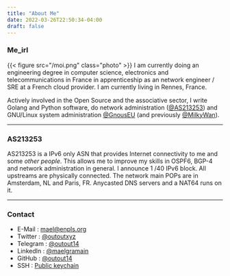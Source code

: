 ```yaml
---
title: "About Me"
date: 2022-03-26T22:50:34-04:00
draft: false
---
```


### Me_irl

{{< figure src="/moi.png" class="photo" >}} 
I am currently doing an engineering degree in computer science, electronics and telecommunications in France in apprenticeship as an network engineer / SRE at a French cloud provider. I am currently living in Rennes, France. 

Actively involved in the Open Source and the associative sector, I write Golang and Python software, do network administration ([@AS213253](https://enpls.org)) and GNU/Linux system administration [@GnousEU](https://gnous.eu/) (and previously [@MilkyWan](https://milkywan.fr)).


--- 

### AS213253
AS213253 is a IPv6 only ASN that provides Internet connectivity to me and some _other people_. This allows me to improve my skills in OSPF6, BGP-4 and network administration in general.
I announce 1 /40 IPv6 block. All upstreams are physically connected. The network main POPs are in Amsterdam, NL and Paris, FR.
Anycasted DNS servers and a NAT64 runs on it.

--- 

### Contact
- E-Mail : mael@enpls.org
- Twitter : [@outoutxyz](https://twitter.com/outoutxyz)
- Telegram : [@outout14](https://t.me/outout14)
- LinkedIn : [@maelgramain](https://linkedin.com/in/maelgramain/)
- GitHub : [@outout14](https://github.com/outout14)
- SSH : [Public keychain](https://cdn.enpls.org/files/ssh-keys.txt)


